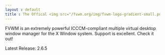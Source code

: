 ```yaml
---
layout : default
title : The Offical <img src="/fvwm.org/img/fvwm-logo-gradient-small.png"> Home Page
---
```


FVWM is an extremely powerful ICCCM-compliant multiple virtual desktop window manager for the X  Window system. Support is excellent. Check it out!

Latest Release:  	2.6.5	


